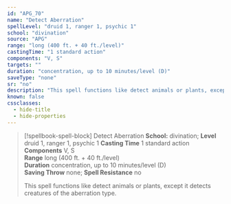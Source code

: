 ```yaml
---
id: "APG_70"
name: "Detect Aberration"
spellLevel: "druid 1, ranger 1, psychic 1"
school: "divination"
source: "APG"
range: "long (400 ft. + 40 ft./level)"
castingTime: "1 standard action"
components: "V, S"
targets: ""
duration: "concentration, up to 10 minutes/level (D)"
saveType: "none"
sr: "no"
description: "This spell functions like detect animals or plants, except it detects creatures of the aberration type."
known: false
cssclasses:
  - hide-title
  - hide-properties
---
```


> [!spellbook-spell-block] Detect Aberration
> **School:** divination; **Level** druid 1, ranger 1, psychic 1
> **Casting Time** 1 standard action  
> **Components** V, S  
> **Range** long (400 ft. + 40 ft./level)  
> **Duration** concentration, up to 10 minutes/level (D)  
> **Saving Throw** none; **Spell Resistance** no
> 
> This spell functions like detect animals or plants, except it detects creatures of the aberration type.